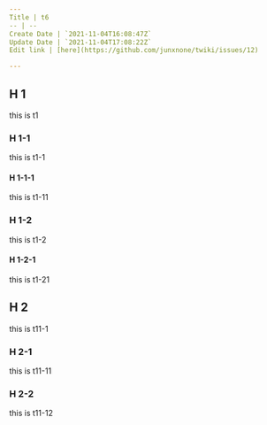 ```yaml
---
Title | t6
-- | --
Create Date | `2021-11-04T16:08:47Z`
Update Date | `2021-11-04T17:08:22Z`
Edit link | [here](https://github.com/junxnone/twiki/issues/12)

---
```

## H 1
this is t1

### H 1-1
this is t1-1

#### H 1-1-1
this is t1-11

### H 1-2
this is t1-2

#### H 1-2-1
this is t1-21

## H 2
this is t11-1

### H 2-1
this is t11-11

### H 2-2
this is t11-12


